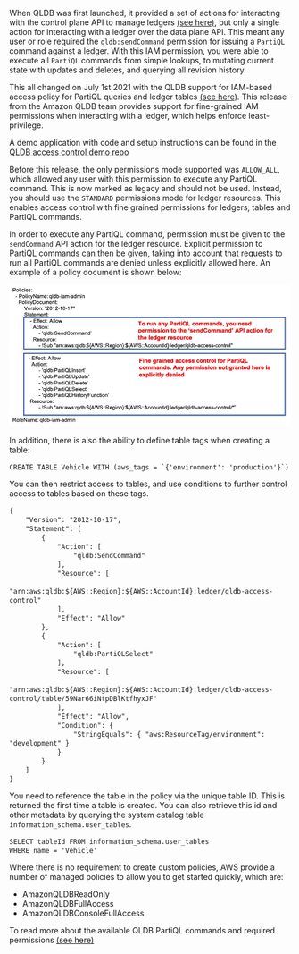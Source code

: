 
When QLDB was first launched, it provided a set of actions for interacting with the control plane API to manage ledgers [(see here)](https://docs.aws.amazon.com/qldb/latest/developerguide/API_Operations.html), but only a single action for interacting with a ledger over the data plane API. This meant any user or role required the `qldb:sendCommand` permission for issuing a `PartiQL` command against a ledger. With this IAM permission, you were able to execute all `PartiQL` commands from simple lookups, to mutating current state with updates and deletes, and querying all revision history.

This all changed on July 1st 2021 with the QLDB support for IAM-based access policy for PartiQL queries and ledger tables [(see here)](https://aws.amazon.com/about-aws/whats-new/2021/06/amazon-qldb-supports-iam-based-access-policy-for-partiql-queries-and-ledger-tables/). This release from the Amazon QLDB team provides support for fine-grained IAM permissions when interacting with a ledger, which helps enforce least-privilege.

A demo application with code and setup instructions can be found in the [QLDB access control demo repo](https://github.com/AWS-South-Wales-User-Group/qldb-access-control-demo)

Before this release, the only permissions mode supported was `ALLOW_ALL`, which allowed any user with this permission to execute any PartiQL command. This is now marked as legacy and should not be used. Instead, you should use the `STANDARD` permissions mode for ledger resources. This enables access control with fine grained permissions for ledgers, tables and PartiQL commands.

In order to execute any PartiQL command, permission must be given to the `sendCommand` API action for the ledger resource. Explicit permission to PartiQL commands can then be given, taking into account that requests to run all PartiQL commands are denied unless explicitly allowed here. An example of a policy document is shown below:

![PartiQL Statement](./images/PartiQLStatement.jpg)

In addition, there is also the ability to define table tags when creating a table:

```
CREATE TABLE Vehicle WITH (aws_tags = `{'environment': 'production'}`)
```

You can then restrict access to tables, and use conditions to further control access to tables based on these tags.

```
{
    "Version": "2012-10-17",
    "Statement": [
        {
            "Action": [
                "qldb:SendCommand"
            ],
            "Resource": [
                "arn:aws:qldb:${AWS::Region}:${AWS::AccountId}:ledger/qldb-access-control"
            ],
            "Effect": "Allow"
        },
        {
            "Action": [
                "qldb:PartiQLSelect"
            ],
            "Resource": [
                "arn:aws:qldb:${AWS::Region}:${AWS::AccountId}:ledger/qldb-access-control/table/59Nar66iNtpDBlKtfhyxJF"
            ],
            "Effect": "Allow",
            "Condition": {
                "StringEquals": { "aws:ResourceTag/environment": "development" }
            }
        }
    ]
}
```

You need to reference the table in the policy via the unique table ID. This is returned the first time a table is created. You can also retrieve this id and other metadata by querying the system catalog table `information_schema.user_tables`.

```
SELECT tableId FROM information_schema.user_tables
WHERE name = 'Vehicle'
```

Where there is no requirement to create custom policies, AWS provide a number of managed policies to allow you to get started quickly, which are:

* AmazonQLDBReadOnly
* AmazonQLDBFullAccess
* AmazonQLDBConsoleFullAccess


To read more about the available QLDB PartiQL commands and required permissions [(see here)](https://docs.aws.amazon.com/qldb/latest/developerguide/getting-started-standard-mode.html)